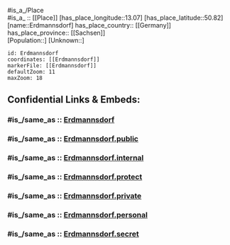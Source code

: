 ﻿---
confidential: public
isDeleted: false
location:
- 50.82
- 13.07
mapmarker: city
mapzoom:
- 7
- 12
SpocWebEntityId: 30046
tags:
- geo/City
type: City
---

#is_a_/Place  
#is_a_ :: [[Place]] 
[has_place_longitude::13.07] 
[has_place_latitude::50.82] 
[name::Erdmannsdorf] 
has_place_country:: [[Germany]]  
has_place_province:: [[Sachsen]]  
[Population::] 
[Unknown::] 


```leaflet
id: Erdmannsdorf
coordinates: [[Erdmannsdorf]] 
markerFile: [[Erdmannsdorf]] 
defaultZoom: 11 
maxZoom: 18
```


## Confidential Links & Embeds: 

### #is_/same_as :: [Erdmannsdorf](/_Standards/Earth/Continent/Europe/Europe~Central/Germany/Germany~East/Sachsen/counties~Sachsen/Mittelsachsen/cities~Mittelsachsen/Augustusburg/City/Erdmannsdorf.md) 

### #is_/same_as :: [Erdmannsdorf.public](/_public/Earth/Continent/Europe/Europe~Central/Germany/Germany~East/Sachsen/counties~Sachsen/Mittelsachsen/cities~Mittelsachsen/Augustusburg/City/Erdmannsdorf.public.md) 

### #is_/same_as :: [Erdmannsdorf.internal](/_internal/Earth/Continent/Europe/Europe~Central/Germany/Germany~East/Sachsen/counties~Sachsen/Mittelsachsen/cities~Mittelsachsen/Augustusburg/City/Erdmannsdorf.internal.md) 

### #is_/same_as :: [Erdmannsdorf.protect](/_protect/Earth/Continent/Europe/Europe~Central/Germany/Germany~East/Sachsen/counties~Sachsen/Mittelsachsen/cities~Mittelsachsen/Augustusburg/City/Erdmannsdorf.protect.md) 

### #is_/same_as :: [Erdmannsdorf.private](/_private/Earth/Continent/Europe/Europe~Central/Germany/Germany~East/Sachsen/counties~Sachsen/Mittelsachsen/cities~Mittelsachsen/Augustusburg/City/Erdmannsdorf.private.md) 

### #is_/same_as :: [Erdmannsdorf.personal](/_personal/Earth/Continent/Europe/Europe~Central/Germany/Germany~East/Sachsen/counties~Sachsen/Mittelsachsen/cities~Mittelsachsen/Augustusburg/City/Erdmannsdorf.personal.md) 

### #is_/same_as :: [Erdmannsdorf.secret](/_secret/Earth/Continent/Europe/Europe~Central/Germany/Germany~East/Sachsen/counties~Sachsen/Mittelsachsen/cities~Mittelsachsen/Augustusburg/City/Erdmannsdorf.secret.md)

